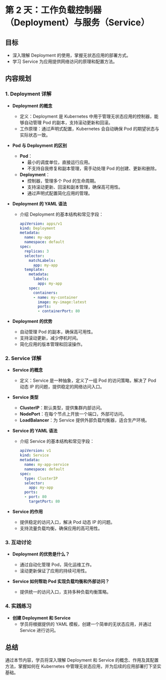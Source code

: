 # 第 2 天：工作负载控制器（Deployment）与服务（Service）

## 目标
- 深入理解 Deployment 的使用，掌握无状态应用的部署方式。
- 学习 Service 为应用提供网络访问的原理和配置方法。

## 内容规划

### 1. Deployment 详解
- **Deployment 的概念**
  - 定义：Deployment 是 Kubernetes 中用于管理无状态应用的控制器，能够自动管理 Pod 的副本，支持滚动更新和回滚。
  - 工作原理：通过声明式配置，Kubernetes 会自动确保 Pod 的期望状态与实际状态一致。

- **Pod 与 Deployment 的区别**
  - **Pod**：
    - 最小的调度单位，直接运行应用。
    - 不支持自我修复和副本管理，需手动处理 Pod 的创建、更新和删除。
  - **Deployment**：
    - 控制器，管理多个 Pod 的生命周期。
    - 支持滚动更新、回滚和副本管理，确保高可用性。
    - 通过声明式配置简化应用的管理。

- **Deployment 的 YAML 语法**
  - 介绍 Deployment 的基本结构和常见字段：
    ```yaml
    apiVersion: apps/v1
    kind: Deployment
    metadata:
      name: my-app
      namespace: default
    spec:
      replicas: 3
      selector:
        matchLabels:
          app: my-app
      template:
        metadata:
          labels:
            app: my-app
        spec:
          containers:
          - name: my-container
            image: my-image:latest
            ports:
            - containerPort: 80
    ```

- **Deployment 的优势**
  - 自动管理 Pod 的副本，确保高可用性。
  - 支持滚动更新，减少停机时间。
  - 简化应用的版本管理和回滚操作。

### 2. Service 详解
- **Service 的概念**
  - 定义：Service 是一种抽象，定义了一组 Pod 的访问策略，解决了 Pod 动态 IP 的问题，提供稳定的网络访问入口。

- **Service 类型**
  - **ClusterIP**：默认类型，提供集群内部访问。
  - **NodePort**：在每个节点上开放一个端口，外部可访问。
  - **LoadBalancer**：为 Service 提供外部负载均衡器，适合生产环境。

- **Service 的 YAML 语法**
  - 介绍 Service 的基本结构和常见字段：
    ```yaml
    apiVersion: v1
    kind: Service
    metadata:
      name: my-app-service
      namespace: default
    spec:
      type: ClusterIP
      selector:
        app: my-app
      ports:
      - port: 80
        targetPort: 80
    ```

- **Service 的作用**
  - 提供稳定的访问入口，解决 Pod 动态 IP 的问题。
  - 支持流量负载均衡，确保应用的高可用性。

### 3. 互动讨论
- **Deployment 的优势是什么？**
  - 通过自动化管理 Pod，简化运维工作。
  - 滚动更新保证了应用的持续可用性。

- **Service 如何帮助 Pod 实现负载均衡和外部访问？**
  - 提供统一的访问入口，支持多种负载均衡策略。

### 4. 实践练习
- **创建 Deployment 和 Service**
  - 学员将根据提供的 YAML 模板，创建一个简单的无状态应用，并通过 Service 进行访问。

## 总结
通过本节内容，学员将深入理解 Deployment 和 Service 的概念、作用及其配置方法，掌握如何在 Kubernetes 中管理无状态应用，并为后续的应用部署打下坚实基础。